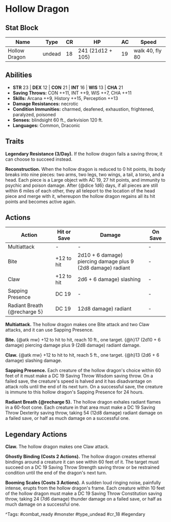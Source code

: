 # Hollow Dragon

## Stat Block

| Name | Type | CR | HP | AC | Speed |
|------|------|----|----|----|-------|
| Hollow Dragon | undead | 18 | 241 (21d12 + 105) | 19 | walk 40, fly 80 |

## Abilities

- **STR** 23 | **DEX** 12 | **CON** 21 | **INT** 16 | **WIS** 13 | **CHA** 21
- **Saving Throws:** CON ++11, INT ++9, WIS ++7, CHA ++11  
- **Skills:** Arcana ++9, History ++15, Perception ++13  
- **Damage Resistances:** necrotic  
- **Condition Immunities:** charmed, deafened, exhaustion, frightened, paralyzed, poisoned  
- **Senses:** blindsight 60 ft., darkvision 120 ft.  
- **Languages:** Common, Draconic

## Traits

**Legendary Resistance (3/Day).** If the hollow dragon fails a saving throw, it can choose to succeed instead.

**Reconstruction.** When the hollow dragon is reduced to 0 hit points, its body breaks into nine pieces: two arms, two legs, two wings, a tail, a torso, and a head. Each piece is a Large object with AC 19, 27 hit points, and immunity to psychic and poison damage. After {@dice 1d6} days, if all pieces are still within 6 miles of each other, they all teleport to the location of the head piece and merge with it, whereupon the hollow dragon regains all its hit points and becomes active again.


## Actions

| Action | Hit or Save | Damage | On Save |
|--------|--------------|--------|----------|
| Multiattack | - | - | - |
| Bite | +12 to hit | 2d10 + 6 damage) piercing damage plus 9 (2d8 damage) radiant | - |
| Claw | +12 to hit | 2d6 + 6 damage) slashing | - |
| Sapping Presence | DC 19 | - | - |
| Radiant Breath {@recharge 5} | DC 19 | 12d8 damage) radiant | - |

**Multiattack.** The hollow dragon makes one Bite attack and two Claw attacks, and it can use Sapping Presence.

**Bite.** {@atk mw} +12 to hit to hit, reach 10 ft., one target. {@h}17 (2d10 + 6 damage) piercing damage plus 9 (2d8 damage) radiant damage.

**Claw.** {@atk mw} +12 to hit to hit, reach 5 ft., one target. {@h}13 (2d6 + 6 damage) slashing damage.

**Sapping Presence.** Each creature of the hollow dragon's choice within 60 feet of it must make a DC 19 Saving Throw Wisdom saving throw. On a failed save, the creature's speed is halved and it has disadvantage on attack rolls until the end of its next turn. On a successful save, the creature is immune to this hollow dragon's Sapping Presence for 24 hours.

**Radiant Breath {@recharge 5}.** The hollow dragon exhales radiant flames in a 60-foot cone. Each creature in that area must make a DC 19 Saving Throw Dexterity saving throw, taking 54 (12d8 damage) radiant damage on a failed save, or half as much damage on a successful one.

## Legendary Actions

**Claw.** The hollow dragon makes one Claw attack.

**Ghostly Binding (Costs 2 Actions).** The hollow dragon creates ethereal bindings around a creature it can see within 60 feet of it. The target must succeed on a DC 19 Saving Throw Strength saving throw or be restrained condition until the end of the dragon's next turn.

**Booming Scales (Costs 3 Actions).** A sudden loud ringing noise, painfully intense, erupts from the hollow dragon's frame. Each creature within 10 feet of the hollow dragon must make a DC 19 Saving Throw Constitution saving throw, taking 24 (7d6 damage) thunder damage on a failed save, or half as much damage on a successful one.



^Tags: #combat_ready #monster #type_undead #cr_18 #legendary